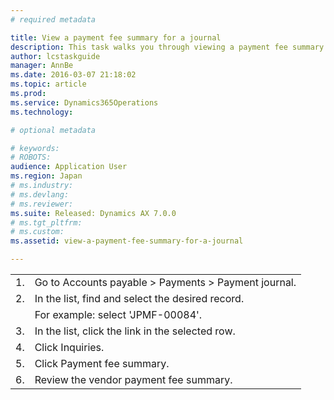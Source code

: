 ```yaml
---
# required metadata

title: View a payment fee summary for a journal
description: This task walks you through viewing a payment fee summary for a journal. This task was created using the demo data company JPMF. Role 'AP coordinator' is required for this procedure.
author: lcstaskguide
manager: AnnBe
ms.date: 2016-03-07 21:18:02
ms.topic: article
ms.prod: 
ms.service: Dynamics365Operations
ms.technology: 

# optional metadata

# keywords: 
# ROBOTS: 
audience: Application User
ms.region: Japan
# ms.industry: 
# ms.devlang: 
# ms.reviewer: 
ms.suite: Released: Dynamics AX 7.0.0
# ms.tgt_pltfrm: 
# ms.custom: 
ms.assetid: view-a-payment-fee-summary-for-a-journal

---
```


|     |                                                            |
|-----|------------------------------------------------------------|
| 1.  | Go to Accounts payable &gt; Payments &gt; Payment journal. |
| 2.  | In the list, find and select the desired record.           |
|     | For example: select 'JPMF-00084'.                          |
| 3.  | In the list, click the link in the selected row.           |
| 4.  | Click Inquiries.                                           |
| 5.  | Click Payment fee summary.                                 |
| 6.  | Review the vendor payment fee summary.                     |



